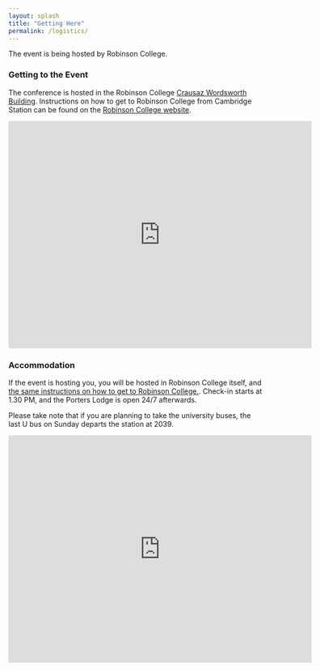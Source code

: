 ```yaml
---
layout: splash
title: "Getting Here"
permalink: /logistics/
---
```


The event is being hosted by Robinson College.

### Getting to the Event

The conference is hosted in the Robinson College [Crausaz Wordsworth Building](https://www.robinson.cam.ac.uk/conferences/meet/crausaz-wordsworth-building). Instructions on how to get to Robinson College from Cambridge Station can be found on the [Robinson College website](https://www.robinson.cam.ac.uk/contact-us/visiting-robinson/public-transport). 

<iframe src="https://www.google.com/maps/embed?pb=!1m18!1m12!1m3!1d20783.14535153185!2d0.10331258305379011!3d52.20681329559315!2m3!1f0!2f0!3f0!3m2!1i1024!2i768!4f13.1!3m3!1m2!1s0x47d870b142eed76b%3A0x576ce34c87efbddd!2sCrausaz%20Wordsworth%20Building%2C%20Robinson%20College!5e0!3m2!1sen!2suk!4v1757071303081!5m2!1sen!2suk" width="600" height="450" style="border:0;" allowfullscreen="" loading="lazy" referrerpolicy="no-referrer-when-downgrade"></iframe>

### Accommodation

If the event is hosting you, you will be hosted in Robinson College itself, and [the same instructions on how to get to Robinson College.](https://www.robinson.cam.ac.uk/contact-us/visiting-robinson/public-transport). Check-in starts at 1.30 PM, and the Porters Lodge is open 24/7 afterwards.

Please take note that if you are planning to take the university buses, the last U bus on Sunday departs the station at 2039.

<iframe src="https://www.google.com/maps/embed?pb=!1m18!1m12!1m3!1d5473.356577283845!2d0.10478836352597375!3d52.20424011502731!2m3!1f0!2f0!3f0!3m2!1i1024!2i768!4f13.1!3m3!1m2!1s0x47d870b1020987a1%3A0xd53fc9646c4ca42e!2sRobinson%20College!5e0!3m2!1sen!2suk!4v1757071370457!5m2!1sen!2suk" width="600" height="450" style="border:0;" allowfullscreen="" loading="lazy" referrerpolicy="no-referrer-when-downgrade"></iframe>


